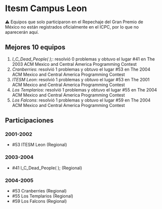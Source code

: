 # Itesm Campus Leon

:warning: Equipos que solo participaron en el Repechaje del Gran Premio de México no están registrados oficialmente en el ICPC, por lo que no aparecerán aquí.

## Mejores 10 equipos

1. _I_C_Dead_People( );_: resolvió 0 problemas y obtuvo el lugar #41 en The 2003 ACM Mexico and Central America Programming Contest
1. _Cranberries_: resolvió 1 problemas y obtuvo el lugar #53 en The 2004 ACM Mexico and Central America Programming Contest
1. _ITESM Leon_: resolvió 1 problemas y obtuvo el lugar #53 en The 2001 ACM Mexico and Central America Programming Contest
1. _Los Templarios_: resolvió 1 problemas y obtuvo el lugar #55 en The 2004 ACM Mexico and Central America Programming Contest
1. _Los Falcons_: resolvió 1 problemas y obtuvo el lugar #59 en The 2004 ACM Mexico and Central America Programming Contest

## Participaciones

### 2001-2002

- #53 ITESM Leon (Regional)

### 2003-2004

- #41 I_C_Dead_People( ); (Regional)

### 2004-2005

- #53 Cranberries (Regional)
- #55 Los Templarios (Regional)
- #59 Los Falcons (Regional)



